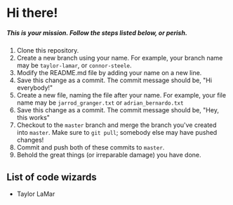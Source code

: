 # Hi there!

##### This is your mission. Follow the steps listed below, or perish.

1. Clone this repository.
2. Create a new branch using your name. For example, your branch name may be `taylor-lamar`, or `connor-steele`.
3. Modify the README.md file by adding your name on a new line.
4. Save this change as a commit. The commit message should be, "Hi everybody!"
5. Create a new file, naming the file after your name. For example, your file name may be `jarrod_granger.txt` or `adrian_bernardo.txt`
6. Save this change as a commit. The commit message should be, "Hey, this works"
7. Checkout to the `master` branch and merge the branch you've created into `master`. Make sure to `git pull`; somebody else may have pushed changes!
8. Commit and push both of these commits to `master`.
9. Behold the great things (or irreparable damage) you have done.

## List of code wizards
- Taylor LaMar

